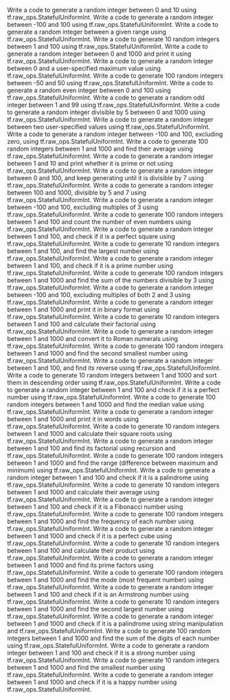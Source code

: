 Write a code to generate a random integer between 0 and 10 using tf.raw_ops.StatefulUniformInt.
Write a code to generate a random integer between -100 and 100 using tf.raw_ops.StatefulUniformInt.
Write a code to generate a random integer between a given range using tf.raw_ops.StatefulUniformInt.
Write a code to generate 10 random integers between 1 and 100 using tf.raw_ops.StatefulUniformInt.
Write a code to generate a random integer between 0 and 1000 and print it using tf.raw_ops.StatefulUniformInt.
Write a code to generate a random integer between 0 and a user-specified maximum value using tf.raw_ops.StatefulUniformInt.
Write a code to generate 100 random integers between -50 and 50 using tf.raw_ops.StatefulUniformInt.
Write a code to generate a random even integer between 0 and 100 using tf.raw_ops.StatefulUniformInt.
Write a code to generate a random odd integer between 1 and 99 using tf.raw_ops.StatefulUniformInt.
Write a code to generate a random integer divisible by 5 between 0 and 1000 using tf.raw_ops.StatefulUniformInt.
Write a code to generate a random integer between two user-specified values using tf.raw_ops.StatefulUniformInt.
Write a code to generate a random integer between -100 and 100, excluding zero, using tf.raw_ops.StatefulUniformInt.
Write a code to generate 100 random integers between 1 and 1000 and find their average using tf.raw_ops.StatefulUniformInt.
Write a code to generate a random integer between 1 and 10 and print whether it is prime or not using tf.raw_ops.StatefulUniformInt.
Write a code to generate a random integer between 0 and 100, and keep generating until it is divisible by 7 using tf.raw_ops.StatefulUniformInt.
Write a code to generate a random integer between 100 and 1000, divisible by 5 and 7 using tf.raw_ops.StatefulUniformInt.
Write a code to generate a random integer between -100 and 100, excluding multiples of 3 using tf.raw_ops.StatefulUniformInt.
Write a code to generate 100 random integers between 1 and 100 and count the number of even numbers using tf.raw_ops.StatefulUniformInt.
Write a code to generate a random integer between 1 and 100, and check if it is a perfect square using tf.raw_ops.StatefulUniformInt.
Write a code to generate 10 random integers between 1 and 100, and find the largest number using tf.raw_ops.StatefulUniformInt.
Write a code to generate a random integer between 1 and 100, and check if it is a prime number using tf.raw_ops.StatefulUniformInt.
Write a code to generate 100 random integers between 1 and 1000 and find the sum of the numbers divisible by 3 using tf.raw_ops.StatefulUniformInt.
Write a code to generate a random integer between -100 and 100, excluding multiples of both 2 and 3 using tf.raw_ops.StatefulUniformInt.
Write a code to generate a random integer between 1 and 1000 and print it in binary format using tf.raw_ops.StatefulUniformInt.
Write a code to generate 10 random integers between 1 and 100 and calculate their factorial using tf.raw_ops.StatefulUniformInt.
Write a code to generate a random integer between 1 and 1000 and convert it to Roman numerals using tf.raw_ops.StatefulUniformInt.
Write a code to generate 100 random integers between 1 and 1000 and find the second smallest number using tf.raw_ops.StatefulUniformInt.
Write a code to generate a random integer between 1 and 100, and find its reverse using tf.raw_ops.StatefulUniformInt.
Write a code to generate 10 random integers between 1 and 1000 and sort them in descending order using tf.raw_ops.StatefulUniformInt.
Write a code to generate a random integer between 1 and 100 and check if it is a perfect number using tf.raw_ops.StatefulUniformInt.
Write a code to generate 100 random integers between 1 and 1000 and find the median value using tf.raw_ops.StatefulUniformInt.
Write a code to generate a random integer between 1 and 1000 and print it in words using tf.raw_ops.StatefulUniformInt.
Write a code to generate 10 random integers between 1 and 1000 and calculate their square roots using tf.raw_ops.StatefulUniformInt.
Write a code to generate a random integer between 1 and 100 and find its factorial using recursion and tf.raw_ops.StatefulUniformInt.
Write a code to generate 100 random integers between 1 and 1000 and find the range (difference between maximum and minimum) using tf.raw_ops.StatefulUniformInt.
Write a code to generate a random integer between 1 and 100 and check if it is a palindrome using tf.raw_ops.StatefulUniformInt.
Write a code to generate 10 random integers between 1 and 1000 and calculate their average using tf.raw_ops.StatefulUniformInt.
Write a code to generate a random integer between 1 and 100 and check if it is a Fibonacci number using tf.raw_ops.StatefulUniformInt.
Write a code to generate 100 random integers between 1 and 1000 and find the frequency of each number using tf.raw_ops.StatefulUniformInt.
Write a code to generate a random integer between 1 and 1000 and check if it is a perfect cube using tf.raw_ops.StatefulUniformInt.
Write a code to generate 10 random integers between 1 and 100 and calculate their product using tf.raw_ops.StatefulUniformInt.
Write a code to generate a random integer between 1 and 1000 and find its prime factors using tf.raw_ops.StatefulUniformInt.
Write a code to generate 100 random integers between 1 and 1000 and find the mode (most frequent number) using tf.raw_ops.StatefulUniformInt.
Write a code to generate a random integer between 1 and 100 and check if it is an Armstrong number using tf.raw_ops.StatefulUniformInt.
Write a code to generate 10 random integers between 1 and 1000 and find the second largest number using tf.raw_ops.StatefulUniformInt.
Write a code to generate a random integer between 1 and 1000 and check if it is a palindrome using string manipulation and tf.raw_ops.StatefulUniformInt.
Write a code to generate 100 random integers between 1 and 1000 and find the sum of the digits of each number using tf.raw_ops.StatefulUniformInt.
Write a code to generate a random integer between 1 and 100 and check if it is a strong number using tf.raw_ops.StatefulUniformInt.
Write a code to generate 10 random integers between 1 and 1000 and find the smallest number using tf.raw_ops.StatefulUniformInt.
Write a code to generate a random integer between 1 and 1000 and check if it is a happy number using tf.raw_ops.StatefulUniformInt.